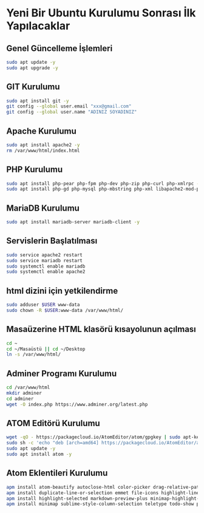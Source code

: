 
# Yeni Bir Ubuntu Kurulumu Sonrası İlk Yapılacaklar

## Genel Güncelleme İşlemleri
```BASH
sudo apt update -y
sudo apt upgrade -y
```

## GIT Kurulumu
```BASH
sudo apt install git -y
git config --global user.email "xxx@gmail.com"
git config --global user.name "ADINIZ SOYADINIZ"
```

## Apache Kurulumu
```BASH
sudo apt install apache2 -y
rm /var/www/html/index.html
```

## PHP Kurulumu
```BASH
sudo apt install php-pear php-fpm php-dev php-zip php-curl php-xmlrpc -y
sudo apt install php-gd php-mysql php-mbstring php-xml libapache2-mod-php -y
```

## MariaDB Kurulumu
```BASH
sudo apt install mariadb-server mariadb-client -y
```

## Servislerin Başlatılması
```BASH
sudo service apache2 restart
sudo service mariadb restart
sudo systemctl enable mariadb
sudo systemctl enable apache2
```

## html dizini için yetkilendirme
```BASH
sudo adduser $USER www-data
sudo chown -R $USER:www-data /var/www/html/
```

## Masaüzerine HTML klasörü kısayolunun açılması
```BASH
cd ~
cd ~/Masaüstü || cd ~/Desktop
ln -s /var/www/html/
```

## Adminer Programı Kurulumu
```BASH
cd /var/www/html
mkdir adminer
cd adminer
wget -O index.php https://www.adminer.org/latest.php
```

## ATOM Editörü Kurulumu
```BASH
wget -qO - https://packagecloud.io/AtomEditor/atom/gpgkey | sudo apt-key add -
sudo sh -c 'echo "deb [arch=amd64] https://packagecloud.io/AtomEditor/atom/any/ any main" > /etc/apt/sources.list.d/atom.list'
sudo apt update -y
sudo apt install atom -y
```

## Atom Eklentileri Kurulumu
```BASH
apm install atom-beautify autoclose-html color-picker drag-relative-path
apm install duplicate-line-or-selection emmet file-icons highlight-line
apm install highlight-selected markdown-preview-plus minimap-highlight-selected
apm install minimap sublime-style-column-selection teletype todo-show project-viewer
```
